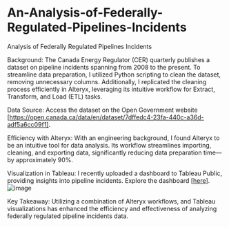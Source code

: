 # An-Analysis-of-Federally-Regulated-Pipelines-Incidents
Analysis of Federally Regulated Pipelines Incidents

Background: The Canada Energy Regulator (CER) quarterly publishes a dataset on pipeline incidents spanning from 2008 to the present. To streamline data preparation, I utilized Python scripting to clean the dataset, removing unnecessary columns. Additionally, I replicated the cleaning process efficiently in Alteryx, leveraging its intuitive workflow for Extract, Transform, and Load (ETL) tasks.

Data Source: Access the dataset on the Open Government website [https://open.canada.ca/data/en/dataset/7dffedc4-23fa-440c-a36d-adf5a6cc09f1].

Efficiency with Alteryx: With an engineering background, I found Alteryx to be an intuitive tool for data analysis. Its workflow streamlines importing, cleaning, and exporting data, significantly reducing data preparation time—by approximately 90%.



Visualization in Tableau: I recently uploaded a dashboard to Tableau Public, providing insights into pipeline incidents. Explore the dashboard [[here](https://public.tableau.com/views/PIPELINEINCIDENTSINCANADA2008-2024/WhatincidentsarereportedmoretotheCanadaEnergyRegulatorCER?:language=en-US&:sid=&:display_count=n&:origin=viz_share_link)].
![image](https://github.com/sindhujasridhar16/An-Analysis-of-Federally-Regulated-Pipelines-Incidents/assets/161644360/8f7ff60e-b4cf-4d0f-a0d1-a71d893d5fef)

Key Takeaway: Utilizing a combination of Alteryx workflows, and Tableau visualizations has enhanced the efficiency and effectiveness of analyzing federally regulated pipeline incidents data.
